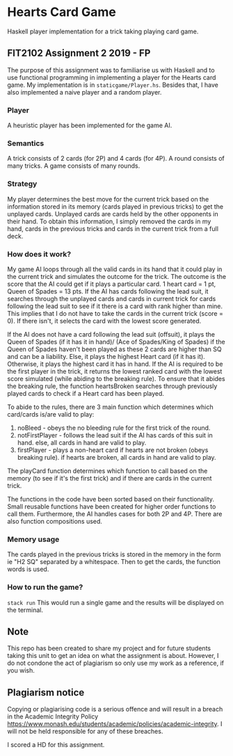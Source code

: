 # Hearts Card Game
Haskell player implementation for a trick taking playing card game.

## FIT2102 Assignment 2 2019 - FP
The purpose of this assignment was to familiarise us with Haskell and to use functional programming in implementing a player for the Hearts card game. My implementation is in ```staticgame/Player.hs```. Besides that, I have also implemented a naive player and a random player. 

### Player
A heuristic player has been implemented for the game AI. 

### Semantics
A trick consists of 2 cards (for 2P) and 4 cards (for 4P). A round consists of many tricks. A game consists of many rounds. 

### Strategy
My player determines the best move for the current trick based on the information stored in its memory (cards played in previous tricks) to get the unplayed cards. Unplayed cards are cards held by the other opponents in their hand. To obtain this
information, I simply removed the cards in my hand, cards in the previous tricks and cards in the current trick from a full deck. 

### How does it work?
My game AI loops through all the valid cards in its hand that it could play in the current trick and simulates the outcome for the trick. The outcome is the score that the AI could get if it plays a particular card. 1 heart card = 1 pt, Queen of Spades = 13 pts. If the AI has cards following the lead suit, it searches through the unplayed cards and cards in current trick for cards following the lead suit to see if it there is a card with rank higher than mine. This implies that I do not have to take the cards in the current trick (score = 0). If there isn't, it selects the card with the lowest score generated. 

If the AI does not have a card following the lead suit (offsuit), it plays the Queen of Spades (if it has it in hand)/ (Ace of Spades/King of Spades) if the Queen of Spades haven't been played as these 2 cards are higher than SQ and can be a liability. Else, it plays the highest Heart card (if it has it). Otherwise, it plays the highest card it has in hand. 
If the AI is required to be the first player in the trick, it returns the lowest ranked card with the lowest score simulated (while abiding to the breaking rule). To ensure that it abides the breaking rule, the function heartsBroken searches through previously played cards to check if a Heart card has been played. 

To abide to the rules, there are 3 main function which determines which card/cards is/are valid to play:
1. noBleed - obeys the no bleeding rule for the first trick of the round. 
2. notFirstPlayer - follows the lead suit if the AI has cards of this suit in hand. else, all cards in hand are valid to play. 
3. firstPlayer - plays a non-heart card if hearts are not broken (obeys breaking rule). if hearts are broken, all cards in hand are valid to play. 

The playCard function determines which function to call based on the memory (to see if it's the first trick) and if there are cards in the current trick. 

The functions in the code have been sorted based on their functionality. Small reusable functions have been created for higher order functions to call them. Furthermore, the AI handles cases for both 2P and 4P. There are also function compositions used. 

### Memory usage
The cards played in the previous tricks is stored in the memory in the form ie "H2 SQ" separated by a whitespace. Then to get the cards, the function words is used. 

### How to run the game?
```stack run```
This would run a single game and the results will be displayed on the terminal.

## Note

This repo has been created to share my project and for future students taking this unit to get an idea on what the assignment is about. However, I do not condone the act of plagiarism so only use my work as a reference, if you wish.  

## Plagiarism notice
Copying or plagiarising code is a serious offence and will result in a breach in the Academic Integrity Policy https://www.monash.edu/students/academic/policies/academic-integrity. I will not be held responsible for any of these breaches.

I scored a HD for this assignment.




